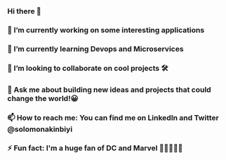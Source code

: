 ### Hi there 👋

### 🔭 I’m currently working on some interesting applications
### 🌱 I’m currently learning Devops and Microservices
### 👯 I’m looking to collaborate on cool projects 🛠
### 💬 Ask me about building new ideas and projects that could change the world!😀
### 📫 How to reach me: You can find me on LinkedIn and Twitter @solomonakinbiyi
### ⚡ Fun fact: I'm a huge fan of DC and Marvel 🦸‍♂️🦸‍♀️😎
<!--
**solomonakinbiyi/solomonakinbiyi** is a ✨ _special_ ✨ repository because its `README.md` (this file) appears on your GitHub profile.

Here are some ideas to get you started:

- 🔭 I’m currently working on some interesting applications
- 🌱 I’m currently learning Devops and Microservices
- 👯 I’m looking to collaborate on cool projects 🛠
- 💬 Ask me about building new ideas and projects that could change the world!😀
- 📫 How to reach me: You can find me on LinkedIn and Twitter @solomonakinbiyi
- ⚡ Fun fact: I'm a huge fan of DC and Marvel 🦸‍♂️🦸‍♀️😎
-->
